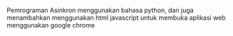 Pemrograman Asinkron menggunakan bahasa python, dan juga menambahkan menggunakan html javascript untuk membuka aplikasi web menggunakan google chrome
